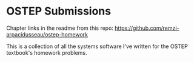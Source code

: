 # OSTEP Submissions
Chapter links in the readme from this repo: https://github.com/remzi-arpacidusseau/ostep-homework

This is a collection of all the systems software I've written for the OSTEP textbook's homework problems.
